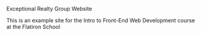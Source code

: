 Exceptional Realty Group Website 

This is an example site for the Intro to Front-End Web Development course at the Flatiron School
